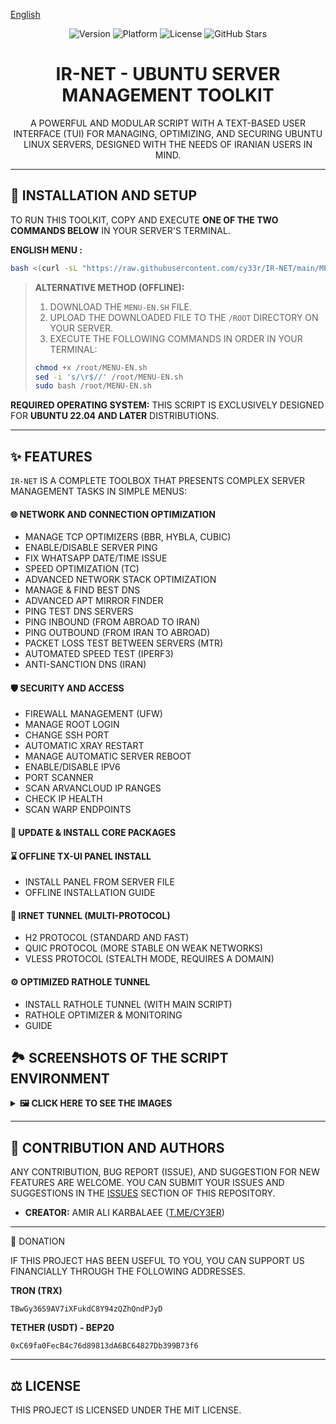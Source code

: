 [English](README.md)

<div dir="ltr">

<p align="center">
  <img src="https://img.shields.io/badge/Version-13-blue.svg" alt="Version">
  <img src="https://img.shields.io/badge/Platform-Ubuntu_22.04+-orange.svg" alt="Platform">
  <img src="https://img.shields.io/badge/License-MIT-green.svg" alt="License">
  <img src="https://img.shields.io/github/stars/cy33r/IR-NET?style=social" alt="GitHub Stars">
</p>
  
<h1 align="center">IR-NET - UBUNTU SERVER MANAGEMENT TOOLKIT</h1>

<p align="center">
A POWERFUL AND MODULAR SCRIPT WITH A TEXT-BASED USER INTERFACE (TUI) FOR MANAGING, OPTIMIZING, AND SECURING UBUNTU LINUX SERVERS, DESIGNED WITH THE NEEDS OF IRANIAN USERS IN MIND.
</p>

---

## 🚀 INSTALLATION AND SETUP

TO RUN THIS TOOLKIT, COPY AND EXECUTE **ONE OF THE TWO COMMANDS BELOW** IN YOUR SERVER'S TERMINAL.

**ENGLISH MENU :**

```bash
bash <(curl -sL "https://raw.githubusercontent.com/cy33r/IR-NET/main/MENU-EN.sh?$(date +%s)")
```

> **ALTERNATIVE METHOD (OFFLINE):**
>
> 1.  DOWNLOAD THE `MENU-EN.SH` FILE.
> 2.  UPLOAD THE DOWNLOADED FILE TO THE `/ROOT` DIRECTORY ON YOUR SERVER.
> 3.  EXECUTE THE FOLLOWING COMMANDS IN ORDER IN YOUR TERMINAL:
>
> ```bash
> chmod +x /root/MENU-EN.sh
> sed -i 's/\r$//' /root/MENU-EN.sh
> sudo bash /root/MENU-EN.sh
> ```

**REQUIRED OPERATING SYSTEM:** THIS SCRIPT IS EXCLUSIVELY DESIGNED FOR **UBUNTU 22.04 AND LATER** DISTRIBUTIONS.

---

## ✨ FEATURES

`IR-NET` IS A COMPLETE TOOLBOX THAT PRESENTS COMPLEX SERVER MANAGEMENT TASKS IN SIMPLE MENUS:

#### 🌐 NETWORK AND CONNECTION OPTIMIZATION
* MANAGE TCP OPTIMIZERS (BBR, HYBLA, CUBIC)
* ENABLE/DISABLE SERVER PING
* FIX WHATSAPP DATE/TIME ISSUE
* SPEED OPTIMIZATION (TC)
* ADVANCED NETWORK STACK OPTIMIZATION
* MANAGE & FIND BEST DNS
* ADVANCED APT MIRROR FINDER
* PING TEST DNS SERVERS
* PING INBOUND (FROM ABROAD TO IRAN)
* PING OUTBOUND (FROM IRAN TO ABROAD)
* PACKET LOSS TEST BETWEEN SERVERS (MTR)
* AUTOMATED SPEED TEST (IPERF3)
* ANTI-SANCTION DNS (IRAN)

#### 🛡️ SECURITY AND ACCESS
* FIREWALL MANAGEMENT (UFW)
* MANAGE ROOT LOGIN
* CHANGE SSH PORT
* AUTOMATIC XRAY RESTART
* MANAGE AUTOMATIC SERVER REBOOT
* ENABLE/DISABLE IPV6
* PORT SCANNER
* SCAN ARVANCLOUD IP RANGES
* CHECK IP HEALTH
* SCAN WARP ENDPOINTS

#### 🚀 UPDATE & INSTALL CORE PACKAGES

#### ⌛️ OFFLINE TX-UI PANEL INSTALL
* INSTALL PANEL FROM SERVER FILE
* OFFLINE INSTALLATION GUIDE

#### 💎 IRNET TUNNEL (MULTI-PROTOCOL)
* H2 PROTOCOL (STANDARD AND FAST)
* QUIC PROTOCOL (MORE STABLE ON WEAK NETWORKS)
* VLESS PROTOCOL (STEALTH MODE, REQUIRES A DOMAIN)
  
#### ⚙️ OPTIMIZED RATHOLE TUNNEL
* INSTALL RATHOLE TUNNEL (WITH MAIN SCRIPT)
* RATHOLE OPTIMIZER & MONITORING
* GUIDE

## 🏞️ SCREENSHOTS OF THE SCRIPT ENVIRONMENT

<details>
  <summary><b>🖼️ CLICK HERE TO SEE THE IMAGES</b></summary>
  <br>
  <p align="center">
    <img src="https://github.com/user-attachments/assets/0938de54-154e-4b61-9452-b759f02f7d5e" alt="IR-NET-Screenshot-1" width="70%"/>
    <br><br>
    <img src="https://github.com/user-attachments/assets/bb6c4406-28ab-461d-93f5-d4789ccafcb4" alt="IR-NET-Screenshot-2" width="70%"/>
    <br><br>
    <img src="https://github.com/user-attachments/assets/6cb7f68f-fe97-4e88-8813-43a81dc8f242" alt="IR-NET-Screenshot-3" width="70%"/>
    <br><br>
    <img src="https://github.com/user-attachments/assets/ca9df664-4441-4bc4-8f3e-aa2a6d07e82b" alt="IR-NET-Screenshot-4" width="70%"/>
  </p>
</details>

---
## 🤝 CONTRIBUTION AND AUTHORS
ANY CONTRIBUTION, BUG REPORT (ISSUE), AND SUGGESTION FOR NEW FEATURES ARE WELCOME. YOU CAN SUBMIT YOUR ISSUES AND SUGGESTIONS IN THE [ISSUES](HTTPS://GITHUB.COM/CY33R/IR-NET/ISSUES) SECTION OF THIS REPOSITORY.

* **CREATOR:** AMIR ALI KARBALAEE ([T.ME/CY3ER](https://t.me/CY3ER))

---
🎁 DONATION

IF THIS PROJECT HAS BEEN USEFUL TO YOU, YOU CAN SUPPORT US FINANCIALLY THROUGH THE FOLLOWING ADDRESSES.

**TRON (TRX)**
```
TBwGy36S9AV7iXFukdC8Y94zQZhQndPJyD
```

**TETHER (USDT) - BEP20**
```
0xC69fa0FecB4c76d89813dA6BC64827Db399B73f6
```

---

## ⚖️ LICENSE
THIS PROJECT IS LICENSED UNDER THE MIT LICENSE.

</div>
